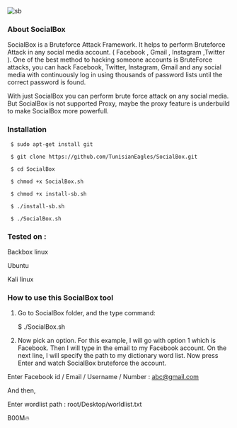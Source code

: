 ![sb](https://user-images.githubusercontent.com/106522935/173199652-9e1e9186-431f-4d44-a7a0-0e6ba0879da3.png)

### About SocialBox

SocialBox is a Bruteforce Attack Framework. It helps to perform Bruteforce Attack in any social media account. ( Facebook , Gmail , Instagram ,Twitter ).
One of the best method to hacking someone accounts is BruteForce attacks, you can hack Facebook, Twitter, Instagram, Gmail and any social media with continuously log in using thousands of password lists until the correct password is found.

With just SocialBox you can perform brute force attack on any social media. But SocialBox is not supported Proxy, maybe the proxy feature is underbuild to make SocialBox more powerfull.

### Installation

     $ sudo apt-get install git

     $ git clone https://github.com/TunisianEagles/SocialBox.git

     $ cd SocialBox

     $ chmod +x SocialBox.sh

     $ chmod +x install-sb.sh

     $ ./install-sb.sh

     $ ./SocialBox.sh

### Tested on :

Backbox linux

Ubuntu

Kali linux

### How to use this SocialBox tool 

1. Go to SocialBox folder, and the type command:

     $  ./SocialBox.sh
     
2. Now pick an option. For this example, I will go with option 1 which is Facebook. Then I will type in the email to my Facebook account. On the next line, I will specify the path to my dictionary word list. Now press Enter and watch SocialBox bruteforce the account.

Enter Facebook id / Email / Username / Number : abc@gmail.com

And then,

Enter wordlist path : root/Desktop/worldlist.txt

B00M🔥 
